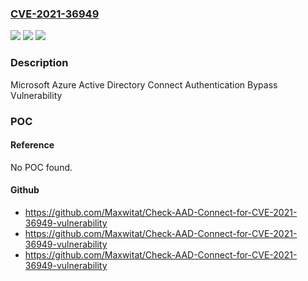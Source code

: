 ### [CVE-2021-36949](https://cve.mitre.org/cgi-bin/cvename.cgi?name=CVE-2021-36949)
![](https://img.shields.io/static/v1?label=Product&message=Microsoft%20Azure%20Active%20Directory%20Connect%202.0.X.Y&color=blue)
![](https://img.shields.io/static/v1?label=Version&message=n%2Fa&color=blue)
![](https://img.shields.io/static/v1?label=Vulnerability&message=Elevation%20of%20Privilege&color=brighgreen)

### Description

Microsoft Azure Active Directory Connect Authentication Bypass Vulnerability

### POC

#### Reference
No POC found.

#### Github
- https://github.com/Maxwitat/Check-AAD-Connect-for-CVE-2021-36949-vulnerability
- https://github.com/Maxwitat/Check-AAD-Connect-for-CVE-2021-36949-vulnerability
- https://github.com/Maxwitat/Check-AAD-Connect-for-CVE-2021-36949-vulnerability

